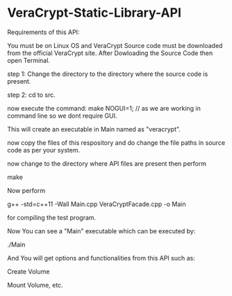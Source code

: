 # VeraCrypt-Static-Library-API

Requirements of this API:

You must be on Linux OS and VeraCrypt Source code must be downloaded from the official VeraCrypt site.
After Dowloading the Source Code then open Terminal.

step 1: Change the directory to the directory where the source code is present.

step 2: cd to src.

now execute the command:
make NOGUI=1; // as we are working in command line so we dont require GUI.

This will create an executable in Main named as "veracrypt".

now copy the files of this respository and do change the file paths in source code as per your system.

now change to the directory where API files are present then perform 

make

Now perform 

g++ -std=c++11 -Wall Main.cpp VeraCryptFacade.cpp -o Main

for compiling the test program.

Now You can see a "Main" executable which can be executed by:

./Main

And You will get options and functionalities from this API such as:

Create Volume

Mount Volume, etc.
